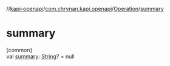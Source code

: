 //[kapi-openapi](../../../index.md)/[com.chrynan.kapi.openapi](../index.md)/[Operation](index.md)/[summary](summary.md)

# summary

[common]\
val [summary](summary.md): [String](https://kotlinlang.org/api/latest/jvm/stdlib/kotlin/-string/index.html)? = null
